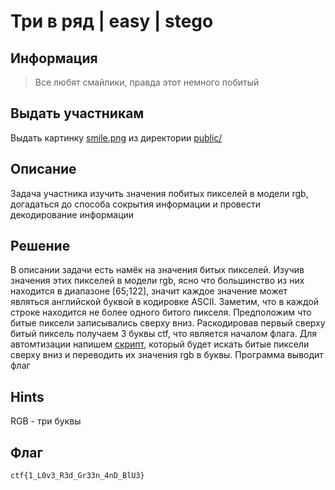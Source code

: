 # Три в ряд | easy | stego

## Информация
> Все любят смайлики, правда этот немного побитый

## Выдать участникам
Выдать картинку [smile.png](public/smile.png) из директории [public/](public/)

## Описание
Задача участника изучить значения побитых пикселей в модели rgb, догадаться до способа сокрытия информации и провести декодирование информации

## Решение
В описании задачи есть намёк на значения битых пикселей. Изучив значения этих пикселей в модели rgb, ясно что большинство из них находится в диапазоне [65;122], значит каждое значение может являться английской буквой в кодировке ASCII. Заметим, что в каждой строке находится не более одного битого пикселя. Предположим что битые пиксели записывались сверху вниз. Раскодировав первый сверху битый пиксель получаем 3 буквы ctf, что является началом флага. Для автомтизации напишем [скрипт](solve/solve.py), который будет искать битые пиксели сверху вниз и переводить их значения rgb в буквы. Программа выводит флаг

## Hints
RGB - три буквы

## Флаг
`ctf{1_L0v3_R3d_Gr33n_4nD_BlU3}`
